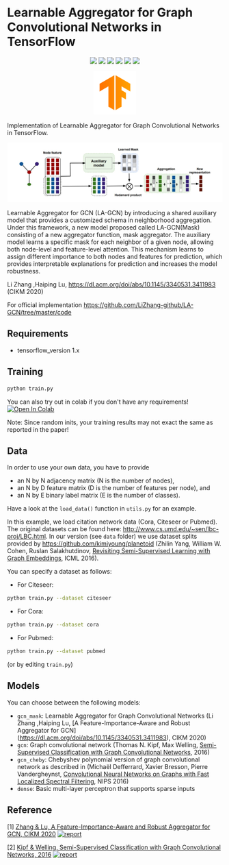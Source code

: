 # Learnable Aggregator for Graph Convolutional Networks in TensorFlow


<p align="center">
  <a href="https://dl.acm.org/doi/abs/10.1145/3340531.3411983"><img src="https://img.shields.io/badge/Paper-Report-red"/></a>
  <a href="https://github.com/LiZhang-github/LA-GCN/tree/master/code"><img src="https://img.shields.io/badge/Official-Code-ff69b4"/></a>
  <a href="https://github.com/asarigun/la-gcn-pytorch"><img src="https://img.shields.io/badge/PyTorch-Implementation-ff69b4"/></a>
  <a href="https://grlearning.github.io/papers/134.pdf"><img src="https://img.shields.io/badge/Poster-NeurIPS2019-brown"/></a>
  <a href="https://github.com/asarigun/LA-GCN/blob/main/LICENSE"><img src="https://img.shields.io/github/license/thudm/cogdl"/></a>
  <a href="https://colab.research.google.com/drive/1XtLxuk0zJKxC0Ee2gMscqtAHaUIYLSH8?usp=sharing" alt="license"><img src="https://colab.research.google.com/assets/colab-badge.svg"/></a>
</p>


<p align="center"><img width="20%" src="https://github.com/asarigun/LA-GCN/blob/main/images/tensorflow_logo.png"></p>

Implementation of Learnable Aggregator for Graph Convolutional Networks in TensorFlow.

![LA-GCN with Mask Aggregator](https://github.com/asarigun/LA-GCN/blob/main/images/model.jpg)

Learnable Aggregator for GCN (LA-GCN) by introducing a shared auxiliary model that provides a
customized schema in neighborhood aggregation. Under this framework, a new model proposed called
LA-GCN(Mask) consisting of a new aggregator function, mask aggregator. The auxiliary model
learns a specific mask for each neighbor of a given node, allowing both node-level and feature-level 
attention. This mechanism learns to assign different importance to both nodes and features for prediction, 
which provides interpretable explanations for prediction and increases the model robustness.

Li  Zhang ,Haiping  Lu, https://dl.acm.org/doi/abs/10.1145/3340531.3411983 (CIKM 2020) 

For official implementation  https://github.com/LiZhang-github/LA-GCN/tree/master/code


## Requirements
* tensorflow_version 1.x

## Training

```bash
python train.py
```
You can also try out in colab if you don't have any requirements!  [![Open In Colab](https://colab.research.google.com/assets/colab-badge.svg)](https://colab.research.google.com/drive/1XtLxuk0zJKxC0Ee2gMscqtAHaUIYLSH8?usp=sharing)

Note: Since random inits, your training results may not exact the same as reported in the paper!

## Data

In order to use your own data, you have to provide 
* an N by N adjacency matrix (N is the number of nodes), 
* an N by D feature matrix (D is the number of features per node), and
* an N by E binary label matrix (E is the number of classes).

Have a look at the `load_data()` function in `utils.py` for an example.

In this example, we load citation network data (Cora, Citeseer or Pubmed). The original datasets can be found here: http://www.cs.umd.edu/~sen/lbc-proj/LBC.html. In our version (see `data` folder) we use dataset splits provided by https://github.com/kimiyoung/planetoid (Zhilin Yang, William W. Cohen, Ruslan Salakhutdinov, [Revisiting Semi-Supervised Learning with Graph Embeddings](https://arxiv.org/abs/1603.08861), ICML 2016). 

You can specify a dataset as follows:

* For Citeseer: 
```bash
python train.py --dataset citeseer
```
* For Cora: 
```bash
python train.py --dataset cora
```
* For Pubmed: 
```bash
python train.py --dataset pubmed
```
(or by editing `train.py`)

## Models

You can choose between the following models: 
* `gcn_mask`: Learnable Aggregator for Graph Convolutional Networks (Li  Zhang ,Haiping  Lu, [A Feature-Importance-Aware and Robust Aggregator for GCN] (https://dl.acm.org/doi/abs/10.1145/3340531.3411983), CIKM 2020) 
* `gcn`: Graph convolutional network (Thomas N. Kipf, Max Welling, [Semi-Supervised Classification with Graph Convolutional Networks](http://arxiv.org/abs/1609.02907), 2016)
* `gcn_cheby`: Chebyshev polynomial version of graph convolutional network as described in (Michaël Defferrard, Xavier Bresson, Pierre Vandergheynst, [Convolutional Neural Networks on Graphs with Fast Localized Spectral Filtering](https://arxiv.org/abs/1606.09375), NIPS 2016)
* `dense`: Basic multi-layer perceptron that supports sparse inputs

## Reference

[1] [Zhang & Lu, A Feature-Importance-Aware and Robust Aggregator for GCN, CIKM 2020](https://dl.acm.org/doi/abs/10.1145/3340531.3411983)  [![report](https://img.shields.io/badge/Official-Code-yellow)](https://github.com/LiZhang-github/LA-GCN/tree/master/code)

[2] [Kipf & Welling, Semi-Supervised Classification with Graph Convolutional Networks, 2016](https://arxiv.org/abs/1609.02907)  [![report](https://img.shields.io/badge/Official-Code-ff69b4)](https://github.com/tkipf/gcn)


